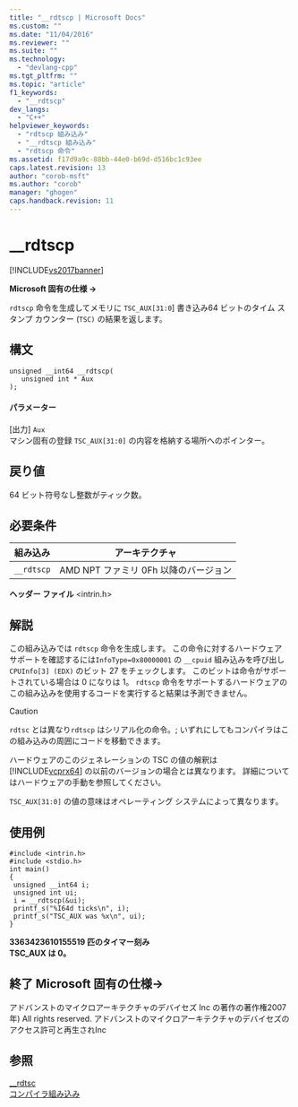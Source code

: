 ```yaml
---
title: "__rdtscp | Microsoft Docs"
ms.custom: ""
ms.date: "11/04/2016"
ms.reviewer: ""
ms.suite: ""
ms.technology: 
  - "devlang-cpp"
ms.tgt_pltfrm: ""
ms.topic: "article"
f1_keywords: 
  - "__rdtscp"
dev_langs: 
  - "C++"
helpviewer_keywords: 
  - "rdtscp 組み込み"
  - "__rdtscp 組み込み"
  - "rdtscp 命令"
ms.assetid: f17d9a9c-88bb-44e0-b69d-d516bc1c93ee
caps.latest.revision: 13
author: "corob-msft"
ms.author: "corob"
manager: "ghogen"
caps.handback.revision: 11
---
```

# __rdtscp
[!INCLUDE[vs2017banner](../assembler/inline/includes/vs2017banner.md)]

**Microsoft 固有の仕様 →**  
  
 `rdtscp` 命令を生成してメモリに `TSC_AUX[31:0`\] 書き込み64 ビットのタイム スタンプ カウンター \(`TSC)` の結果を返します。  
  
## 構文  
  
```  
unsigned __int64 __rdtscp(  
   unsigned int * Aux  
);  
```  
  
#### パラメーター  
 \[出力\] `Aux`  
 マシン固有の登録 `TSC_AUX[31:0]` の内容を格納する場所へのポインター。  
  
## 戻り値  
 64 ビット符号なし整数がティック数。  
  
## 必要条件  
  
|組み込み|アーキテクチャ|  
|----------|-------------|  
|`__rdtscp`|AMD NPT ファミリ 0Fh 以降のバージョン|  
  
 **ヘッダー ファイル** \<intrin.h\>  
  
## 解説  
 この組み込みでは `rdtscp` 命令を生成します。  この命令に対するハードウェア サポートを確認するには`InfoType=0x80000001` の `__cpuid` 組み込みを呼び出し`CPUInfo[3] (EDX)` のビット 27 をチェックします。  このビットは命令がサポートされている場合は 0 になりは 1。  `rdtscp` 命令をサポートするハードウェアのこの組み込みを使用するコードを実行すると結果は予測できません。  
  
> [!CAUTION]
>  `rdtsc` とは異なり`rdtscp` はシリアル化の命令。; いずれにしてもコンパイラはこの組み込みの周囲にコードを移動できます。  
  
 ハードウェアのこのジェネレーションの TSC の値の解釈は [!INCLUDE[vcprx64](../Token/vcprx64_md.md)] の以前のバージョンの場合とは異なります。  詳細についてはハードウェアの手動を参照してください。  
  
 `TSC_AUX[31:0]` の値の意味はオペレーティング システムによって異なります。  
  
## 使用例  
  
```  
#include <intrin.h>   
#include <stdio.h>  
int main()   
{  
 unsigned __int64 i;  
 unsigned int ui;  
 i = __rdtscp(&ui);  
 printf_s("%I64d ticks\n", i);  
 printf_s("TSC_AUX was %x\n", ui);  
}  
```  
  
  **3363423610155519 匹のタイマー刻み**  
**TSC\_AUX は 0。**   
## 終了 Microsoft 固有の仕様→  
 アドバンストのマイクロアーキテクチャのデバイセズ Inc の著作の著作権2007 年\)   All rights reserved.  アドバンストのマイクロアーキテクチャのデバイセズのアクセス許可と再生されInc  
  
## 参照  
 [\_\_rdtsc](../intrinsics/rdtsc.md)   
 [コンパイラ組み込み](../intrinsics/compiler-intrinsics.md)